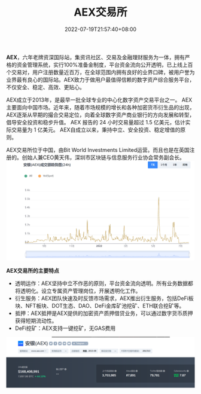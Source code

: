 ﻿---
weight: 
title: "AEX交易所"
description: "Bit.cc注册于英国，是Bit World Investments Limited所运营的一家平台，提供区块链技术服务及数字资产交易。"
date: 2022-07-19T21:57:40+08:00
lastmod: 2022-07-19T16:45:40+08:00
draft: false
authors: ["ovorr"]
featuredImage: "aexjiaoyisuo.webp"
link: "https://www.aex.com/"
tags: ["交易所","AEX交易所"]
categories: ["navigation"]
navigation: ["交易所"]
lightgallery: true
toc: true
pinned: false
recommend: false
recommend1: false
---
**AEX**，六年老牌资深国际站，集资讯社区、交易及金融理财服务为一体，拥有严格的资金管理系统，实行100%准备金制度，平台资金流向公开透明，已上线上百个交易对，用户注册数量近百万，在全球范围内拥有良好的业界口碑，被用户誉为业界最有良心的国际站。AEX致力于做用户最值得信赖的数字资产综合服务平台，不仅安全、稳定、高效、更贴心。

AEX成立于2013年，是最早一批全球专业的中心化数字资产交易平台之一。 AEX主要面向中国市场。近年来，随着市场规模的增长和各种加密货币衍生品的出现，AEX逐渐从早期的撮合交易定位，向着全球数字资产商业银行的方向发展和转型，倡导安全投资和稳步升值。 AEX 报告的 24 小时交易量超过 1.5 亿美元，估计实际交易量为 1 亿美元。 AEX自成立以来，秉持中立、安全投资、稳定增值的原则。

AEX交易所位于中国，由Bit World Investments Limited运营。而且也是在英国注册的。创始人兼CEO黄天伟，深圳市区块链与信息服务行业协会常务副会长。![a](a.png)

**AEX交易所的主要特点**

- 透明运作：AEX坚持中立不作恶的原则，平台资金流向透明。所有业务数据都将透明化。设立专属资产管理岗位，开展透明化工作。
- 衍生服务：AEX团队快速及时反馈市场需求，AEX推出衍生服务，包括DeFi板块、NFT板块、DOT生态、DAO、DeFi金库矿池挖矿、ETH联合挖矿等。
- 抵押：AEX抵押是AEX提供的加密资产质押借贷业务，可以通过数字货币质押获得短期流动性。
- DeFi挖矿：AEX支持一键挖矿，无GAS费用

 ![b](b.png)